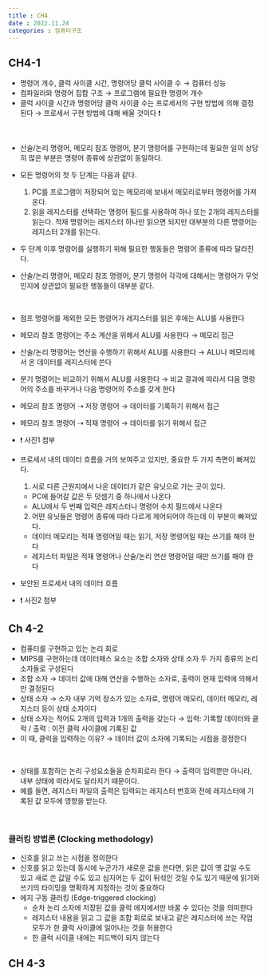 ```yaml
---
title : CH4
date : 2022.11.24
categories : 컴퓨터구조
---
```


## CH4-1

- 명령어 개수, 클럭 사이클 시간, 명령어당 클럭 사이클 수 → 컴퓨터 성능
- 컴파일러와 명령어 집합 구조 → 프로그램에 필요한 명령어 개수
- 클럭 사이클 시간과 명령어당 클럭 사이클 수는 프로세서의 구현 방법에 의해 결정된다 → 프로세서 구현 방법에 대해 배울 것이다 ❗️

<br/>

- 산술/논리 명령어, 메모리 참조 명령어, 분기 명령어를 구현하는데 필요한 일의 상당히 많은 부분은 명령어 종류에 상관없이 동일하다.
- 모든 명령어의 첫 두 단계는 다음과 같다.

  1. PC를 프로그램이 저장되어 있는 메모리에 보내서 메모리로부터 명령어를 가져온다.
  2. 읽을 레지스터를 선택하는 명령어 필드를 사용하여 하나 또는 2개의 레지스터를 읽는다. 적재 명령어는 레지스터 하나만 읽으면 되지만 대부분의 다른 명령어는 레지스터 2개를 읽는다.

- 두 단계 이후 명령어를 실행하기 위해 필요한 행동들은 명령어 종류에 따라 달라진다.
- 산술/논리 명령어, 메모리 참조 명령어, 분기 명령어 각각에 대해서는 명령어가 무엇인지에 상관없이 필요한 행동들이 대부분 같다.

<br/>

- 점프 명령어를 제외한 모든 명령어가 레지스터를 읽은 후에는 ALU를 사용한다
- 메모리 참조 명령어는 주소 계산을 위해서 ALU를 사용한다 → 메모리 접근
- 산술/논리 명령어는 연산을 수행하기 위해서 ALU를 사용한다 → ALU나 메모리에서 온 데이터를 레지스터에 쓴다
- 분기 명령어는 비교하기 위해서 ALU를 사용한다 → 비교 결과에 따라서 다음 명령어의 주소를 바꾸거나 다음 명령어의 주소를 갖게 한다
- 메모리 참조 명령어 ⇢ 저장 명령어 → 데이터를 기록하기 위해서 접근
- 메모리 참조 명령어 ⇢ 적재 명령어 → 데이터를 읽기 위해서 접근
- ❗️ 사진1 첨부

- 프로세서 내의 데이터 흐름을 거의 보여주고 있지만, 중요한 두 가지 측면이 빠져있다.
  1. 서로 다른 근원지에서 나온 데이터가 같은 유닛으로 가는 곳이 있다.
    - PC에 들어갈 값은 두 덧셈기 중 하나에서 나온다
    - ALU에서 두 번째 입력은 레지스터나 명령어 수치 필드에서 나온다
  2. 어떤 유닛들은 명령어 종류에 따라 다르게 제어되어야 하는데 이 부분이 빠져있다.
    - 데이터 메모리는 적재 명령어일 때는 읽기, 저장 명령어일 때는 쓰기를 해야 한다
    - 레지스터 파일은 적재 명령어나 산술/논리 연산 명령어일 때만 쓰기를 해야 한다

- 보안된 프로세서 내의 데이터 흐름
- ❗️ 사진2 첨부


## Ch 4-2

- 컴퓨터를 구현하고 있는 논리 회로
- MIPS를 구현하는데 데이터패스 요소는 조합 소자와 상태 소자 두 가지 종류의 논리 소자들로 구성된다
- 조합 소자 → 데이터 값에 대해 연산을 수행하는 소자로, 출력이 현재 입력에 의해서만 결정된다
- 상태 소자 → 소자 내부 기억 장소가 있는 소자로, 명령어 메모리, 데이터 메모리, 레지스터 등이 상태 소자이다
- 상태 소자는 적어도 2개의 입력과 1개의 출력을 갖는다 → 입력: 기록할 데이터와 클럭 / 출력 : 이전 클럭 사이클에 기록된 값
- 이 때, 클럭을 입력하는 이유? → 데이터 값이 소자에 기록되는 시점을 결정한다

<br/>

- 상태를 포함하는 논리 구성요소들을 순차회로라 한다 → 출력이 입력뿐만 아니라, 내부 상태에 따라서도 달라지기 때문이다.
- 예를 들면, 레지스터 파일의 출력은 입력되는 레지스터 번호와 전에 레지스터에 기록된 값 모두에 영향을 받는다.

<br/>

### 클러킹 방법론 (Clocking methodology)

- 신호를 읽고 쓰는 시점을 정의한다
- 신호를 읽고 있는데 동시에 누군가가 새로운 값을 쓴다면, 읽은 값이 옛 값일 수도 있고 새로 쓴 값일 수도 있고 심지어는 두 값이 뒤섞인 것일 수도 있기 때문에 읽기와 쓰기의 타이밍을 명확하게 지정하는 것이 중요하다
- 에지 구동 클러킹 (Edge-triggered clocking) 
  - 순차 논리 소자에 저장된 값을 클럭 에지에서만 바꿀 수 있다는 것을 의미한다
  - 레지스터 내용을 읽고 그 값을 조합 회로로 보내고 같은 레지스터에 쓰는 작업 모두가 한 클럭 사이클에 일어나는 것을 허용한다
  - 한 클럭 사이클 내에는 피드백이 되지 않는다


## CH 4-3

  



